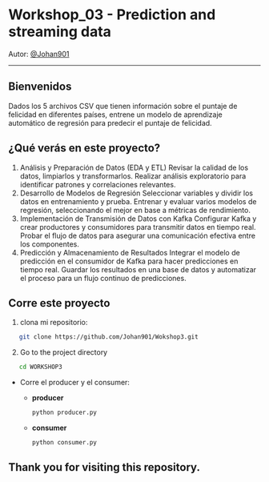 # Workshop_03 - Prediction and streaming data 
Autor: [@Johan901](https://github.com/Johan901)

---

## Bienvenidos
Dados los 5 archivos CSV que tienen información sobre el puntaje de felicidad en diferentes países, entrene un modelo de aprendizaje automático de regresión para predecir el puntaje de felicidad.


## ¿Qué verás en este proyecto?

1. Análisis y Preparación de Datos (EDA y ETL)
Revisar la calidad de los datos, limpiarlos y transformarlos.
Realizar análisis exploratorio para identificar patrones y correlaciones relevantes.
2. Desarrollo de Modelos de Regresión
Seleccionar variables y dividir los datos en entrenamiento y prueba.
Entrenar y evaluar varios modelos de regresión, seleccionando el mejor en base a métricas de rendimiento.
3. Implementación de Transmisión de Datos con Kafka
Configurar Kafka y crear productores y consumidores para transmitir datos en tiempo real.
Probar el flujo de datos para asegurar una comunicación efectiva entre los componentes.
4. Predicción y Almacenamiento de Resultados
Integrar el modelo de predicción en el consumidor de Kafka para hacer predicciones en tiempo real.
Guardar los resultados en una base de datos y automatizar el proceso para un flujo continuo de predicciones.



## Corre este proyecto


1. clona mi repositorio:
```bash
   git clone https://github.com/Johan901/Wokshop3.git
 ```

2. Go to the project directory  
```bash
   cd WORKSHOP3
```


- Corre el producer y el consumer:

  - **producer**
    
    ```bash
    python producer.py
    ```
    
  - **consumer**
    
    ```bash
    python consumer.py
    ```


## Thank you for visiting this repository.